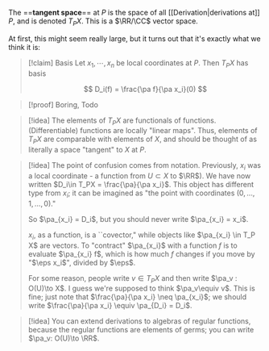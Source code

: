 The ==**tangent space**== at $P$ is the space of all [[Derivation|derivations at]] $P$, and is denoted $T_P X$. This is a $\RR/\CC$ vector space.

At first, this might seem really large, but it turns out that it's exactly what we think it is:

> [!claim] Basis
> Let $x_1,\cdots, x_n$ be local coordinates at $P$. Then $T_PX$ has basis
>
> $$
> 	D_i(f) = \frac{\pa f}{\pa x_i}(0)
> $$

> [!proof] Boring, Todo

> [!idea]
> The elements of $T_PX$ are functionals of functions. (Differentiable) functions are locally "linear maps". Thus, elements of $T_PX$ are comparable with elements of $X$, and should be thought of as literally a space "tangent" to $X$ at $P$.

> [!idea]
> The point of confusion comes from notation. Previously, $x_i$ was a local coordinate - a function from $U\subset X$ to $\RR$). We have now written $D_i\in T_PX = \frac{\pa}{\pa x_i}$. This object has different type from $x_i$; it can be imagined as "the point with coordinates $(0,\dots, 1,\dots, 0)$."
>
> So $\pa_{x_i} = D_i$, but you should never write $\pa_{x_i} = x_i$.
>
> $x_i$, as a function, is a ``covector," while objects like $\pa_{x_i} \in T_P X$ are vectors. To "contract" $\pa_{x_i}$ with a function $f$ is to evaluate $\pa_{x_i} f$, which is how much $f$ changes if you move by "$\eps x_i$", divided by $\eps$.
>
> For some reason, people write $v\in T_PX$ and then write $\pa_v : O(U)\to X$. I guess we're supposed to think $\pa_v\equiv v$. This is fine; just note that $\frac{\pa}{\pa x_i} \neq \pa_{x_i}$; we should write $\frac{\pa}{\pa x_i} \equiv \pa_{D_i} = D_i$.


> [!idea]
> You can extend derivations to algebras of regular functions, because the regular functions are elements of germs; you can write $\pa_v: O(U)\to \RR$.